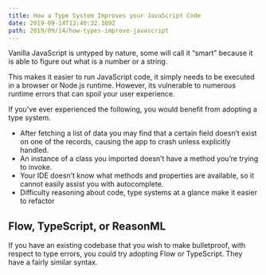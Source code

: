 ```yaml
---
title: How a Type System Improves your JavaScript Code
date: 2019-09-14T12:40:32.169Z
path: 2019/09/14/how-types-improve-javascript
---
```


Vanilla JavaScript is untyped by nature, some will call it “smart” because it is able to figure out what is a number or a string.

This makes it easier to run JavaScript code, it simply needs to be executed in a browser or Node.js runtime. However, its vulnerable to numerous runtime errors that can spoil your user experience.

If you’ve ever experienced the following, you would benefit from adopting a type system.

- After fetching a list of data you may find that a certain field doesn’t exist on one of the records, causing the app to crash unless explicitly handled.
- An instance of a class you imported doesn’t have a method you’re trying to invoke.
- Your IDE doesn’t know what methods and properties are available, so it cannot easily assist you with autocomplete.
- Difficulty reasoning about code, type systems at a glance make it easier to refactor

## Flow, TypeScript, or ReasonML

If you have an existing codebase that you wish to make bulletproof, with respect to type errors, you could try adopting Flow or TypeScript. They have a fairly similar syntax.
